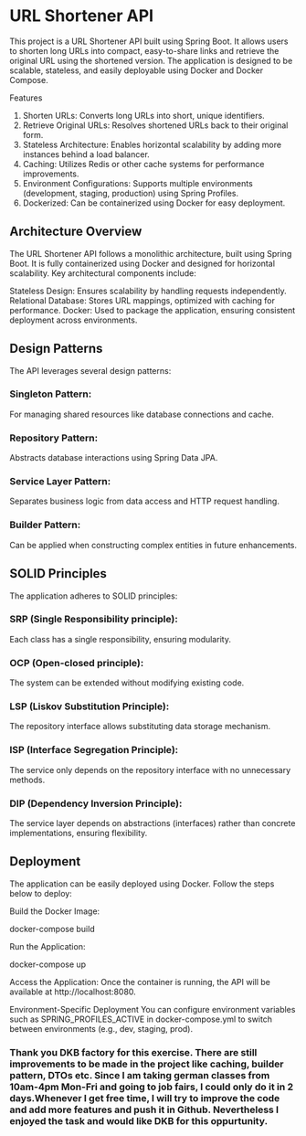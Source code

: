 # URL Shortener API

This project is a URL Shortener API built using Spring Boot. It allows users to shorten long URLs into compact, easy-to-share links and retrieve the original URL using the shortened version. The application is designed to be scalable, stateless, and easily deployable using Docker and Docker Compose.

Features

1. Shorten URLs: Converts long URLs into short, unique identifiers.
2. Retrieve Original URLs: Resolves shortened URLs back to their original form.
3. Stateless Architecture: Enables horizontal scalability by adding more instances behind a load balancer.
4. Caching: Utilizes Redis or other cache systems for performance improvements.
5. Environment Configurations: Supports multiple environments (development, staging, production) using Spring Profiles.
6. Dockerized: Can be containerized using Docker for easy deployment.
   
## Architecture Overview

The URL Shortener API follows a monolithic architecture, built using Spring Boot. It is fully containerized using Docker and designed for horizontal scalability. Key architectural components include:

Stateless Design: Ensures scalability by handling requests independently.
Relational Database: Stores URL mappings, optimized with caching for performance.
Docker: Used to package the application, ensuring consistent deployment across environments.

## Design Patterns

The API leverages several design patterns:

### Singleton Pattern: 

For managing shared resources like database connections and cache.

### Repository Pattern: 

Abstracts database interactions using Spring Data JPA.

### Service Layer Pattern: 

Separates business logic from data access and HTTP request handling.

### Builder Pattern: 

Can be applied when constructing complex entities in future enhancements.

## SOLID Principles
The application adheres to SOLID principles:

### SRP (Single Responsibility principle): 

Each class has a single responsibility, ensuring modularity.

### OCP (Open-closed principle): 

The system can be extended without modifying existing code.

### LSP (Liskov Substitution Principle): 

The repository interface allows substituting data storage mechanism.

### ISP (Interface Segregation Principle): 

The service only depends on the repository interface with no unnecessary methods.

### DIP (Dependency Inversion Principle): 

The service layer depends on abstractions (interfaces) rather than concrete implementations, ensuring flexibility.

## Deployment

The application can be easily deployed using Docker. Follow the steps below to deploy:

Build the Docker Image:

docker-compose build

Run the Application:

docker-compose up

Access the Application: Once the container is running, the API will be available at http://localhost:8080.

Environment-Specific Deployment
You can configure environment variables such as SPRING_PROFILES_ACTIVE in docker-compose.yml to switch between environments (e.g., dev, staging, prod).

### Thank you DKB factory for this exercise. There are still improvements to be made in the project like caching, builder pattern, DTOs etc. Since I am taking german classes from 10am-4pm Mon-Fri and going to job fairs, I could only do it in 2 days.Whenever I get free time, I will try to improve the code and add more features and push it in Github. Nevertheless I enjoyed the task and would like DKB for this oppurtunity.
